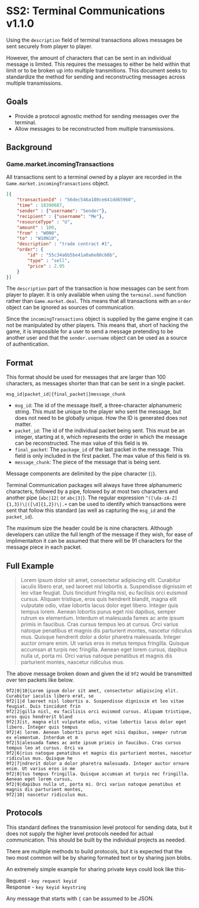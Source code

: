 # SS2: Terminal Communications v1.1.0

Using the `description` field of terminal transactions allows messages be sent securely from player to player.

However, the amount of characters that can be sent in an individual message is limited. This requires the messages to either be held within that limit or to be broken up into multiple transmitions. This document seeks to standardize the method for sending and reconstructing messages across multiple transmissions.


## Goals

* Provide a protocol agnostic method for sending messages over the terminal.
* Allow messages to be reconstructed from multiple transmissions.

## Background

### Game.market.incomingTransactions

All transactions sent to a terminal owned by a player are recorded in the `Game.market.incomingTransactions` object.

```json
[{
    "transactionId" : "56dec546a180ce641dd65960",
    "time" : 10390687,
    "sender" : {"username": "Sender"},
    "recipient" : {"username": "Me"},
    "resourceType" : "U",
    "amount" : 100,
    "from" : "W0N0",
    "to" : "W10N10",
    "description" : "trade contract #1",
    "order": {
        "id" : "55c34a6b5be41a0a6e80c68b",
        "type" : "sell",
        "price" : 2.95
    }
}]
```

The `description` part of the transaction is how messages can be sent from player to player. It is only available when using the `terminal.send` function rather than `Game.market.deal`. This means that all transactions with an `order` object can be ignored as sources of communication.

Since the `incomingTransactions` object is supplied by the game engine it can not be manipulated by other players. This means that, short of hacking the game, it is impossible for a user to send a message pretending to be another user and that the `sender.username` object can be used as a source of authentication.


## Format

This format should be used for messages that are larger than 100 characters, as messages shorter than that can be sent in a single packet.

`msg_id|packet_id|{final_packet|}message_chunk`

* `msg_id`: The id of the message itself, a three-character alphanumeric string. This must be unique to the player who sent the message, but does not need to be globally unique. How the ID is generated does not matter.
* `packet_id`: The id of the individual packet being sent. This must be an integer, starting at `0`, which represents the order in which the message can be reconstructed. The max value of this field is `99`.
* `final_packet`: The `package_id` of the last packet in the message. This field is only included in the first packet. The max value of this field is `99`.
* `message_chunk`: The piece of the message that is being sent.

Message components are delimited by the pipe character (`|`).

Terminal Communication packages will always have three alphanumeric characters, followed by a pipe, folowed by at most two characters and another pipe (`abc|12|` or `abc|3|`). The regular expression `^([\da-zA-Z]{1,3})\|([\d]{1,2})\|.+` can be used to identify which transactions were sent that follow this standard (as well as capturing the `msg_id` and the `packet_id`).


The maximum size the header could be is nine characters. Although developers can utilize the full length of the message if they wish, for ease of implimentaiton it can be assumed that there will be 91 characters for the message piece in each packet.


## Full Example

> Lorem ipsum dolor sit amet, consectetur adipiscing elit. Curabitur iaculis libero erat, sed laoreet nisl lobortis a. Suspendisse dignissim et leo vitae feugiat. Duis tincidunt fringilla nisl, eu facilisis orci euismod cursus. Aliquam tristique, eros quis hendrerit blandit, magna elit vulputate odio, vitae lobortis lacus dolor eget libero. Integer quis tempus lorem. Aenean lobortis purus eget nisi dapibus, semper rutrum ex elementum. Interdum et malesuada fames ac ante ipsum primis in faucibus. Cras cursus tempus leo at cursus. Orci varius natoque penatibus et magnis dis parturient montes, nascetur ridiculus mus. Quisque hendrerit dolor a dolor pharetra malesuada. Integer auctor ornare enim. Ut varius eros in metus tempus fringilla. Quisque accumsan at turpis nec fringilla. Aenean eget lorem cursus, dapibus nulla ut, porta mi. Orci varius natoque penatibus et magnis dis parturient montes, nascetur ridiculus mus.


The above message broken down and given the id `9f2` would be transmitted over ten packets like below.

`9f2|0|10|Lorem ipsum dolor sit amet, consectetur adipiscing elit. Curabitur iaculis libero erat, se`  
`9f2|1|d laoreet nisl lobortis a. Suspendisse dignissim et leo vitae feugiat. Duis tincidunt frin`  
`9f2|2|gilla nisl, eu facilisis orci euismod cursus. Aliquam tristique, eros quis hendrerit bland`  
`9f2|3|it, magna elit vulputate odio, vitae lobortis lacus dolor eget libero. Integer quis tempus`  
`9f2|4| lorem. Aenean lobortis purus eget nisi dapibus, semper rutrum ex elementum. Interdum et m`  
`9f2|5|alesuada fames ac ante ipsum primis in faucibus. Cras cursus tempus leo at cursus. Orci va`  
`9f2|6|rius natoque penatibus et magnis dis parturient montes, nascetur ridiculus mus. Quisque he`  
`9f2|7|ndrerit dolor a dolor pharetra malesuada. Integer auctor ornare enim. Ut varius eros in me`  
`9f2|8|tus tempus fringilla. Quisque accumsan at turpis nec fringilla. Aenean eget lorem cursus, `  
`9f2|9|dapibus nulla ut, porta mi. Orci varius natoque penatibus et magnis dis parturient montes,`  
`9f2|10| nascetur ridiculus mus.`  

## Protocols

This standard defines the transmission level protocol for sending data, but it does not supply the higher level protocols needed for actual communication. This should be built by the individual projects as needed.

There are multiple methods to build protocols, but it is expected that the two most common will be by sharing formated text or by sharing json blobs.

An extremely simple example for sharing private keys could look like this-

Request - `key request keyid`  
Response - `key keyid keystring`  

Any message that starts with `{` can be assumed to be JSON.
